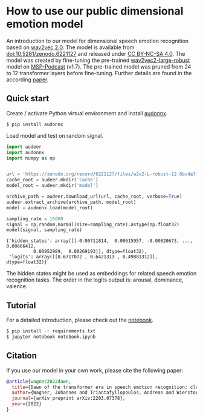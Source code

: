 # How to use our public dimensional emotion model

An introduction to our model for 
dimensional speech emotion recognition based on
[wav2vec 2.0](https://ai.facebook.com/blog/wav2vec-20-learning-the-structure-of-speech-from-raw-audio/).
The model is available from 
[doi:10.5281/zenodo.6221127](https://doi.org/10.5281/zenodo.6221127)
and released under
[CC BY-NC-SA 4.0](https://creativecommons.org/licenses/by-nc-sa/4.0/).
The model was created
by fine-tuning the pre-trained
[wav2vec2-large-robust](https://huggingface.co/facebook/wav2vec2-large-robust)
model on
[MSP-Podcast](https://ecs.utdallas.edu/research/researchlabs/msp-lab/MSP-Podcast.html)
(v1.7).
The pre-trained model was pruned
from 24 to 12 transformer layers
before fine-tuning.
Further details are found in the according 
[paper](https://arxiv.org/abs/2203.07378).

## Quick start

Create / activate Python virtual environment and install 
[audonnx](https://github.com/audeering/audonnx).

```
$ pip install audonnx
```

Load model and test on random signal.

```python
import audeer
import audonnx
import numpy as np


url = 'https://zenodo.org/record/6221127/files/w2v2-L-robust-12.6bc4a7fd-1.1.0.zip'
cache_root = audeer.mkdir('cache')
model_root = audeer.mkdir('model')

archive_path = audeer.download_url(url, cache_root, verbose=True)
audeer.extract_archive(archive_path, model_root)
model = audonnx.load(model_root)

sampling_rate = 16000
signal = np.random.normal(size=sampling_rate).astype(np.float32)
model(signal, sampling_rate)
```
```
{'hidden_states': array([[-0.00711814,  0.00615957, -0.00820673, ...,  0.00666412,
          0.00952989,  0.00269193]], dtype=float32),
 'logits': array([[0.6717072 , 0.6421313 , 0.49881312]], dtype=float32)}
```

The hidden states might be used as embeddings
for related speech emotion recognition tasks.
The order in the logits output is:
arousal,
dominance,
valence.

## Tutorial

For a detailed introduction, please check out the [notebook](./notebook.ipynb).

```bash
$ pip install -r requirements.txt
$ jupyter notebook notebook.ipynb 
```

## Citation

If you use our model in your own work, please cite the following paper:

```bibtex
@article{wagner2022dawn,
  title={Dawn of the transformer era in speech emotion recognition: closing the valence gap},
  author={Wagner, Johannes and Triantafyllopoulos, Andreas and Wierstorf, Hagen and Schmitt, Maximilian and Eyben, Florian and Schuller, Bj{\"o}rn and Burkhart, Felix},
  journal={arXiv preprint arXiv:2203.07378},
  year={2022}
}
```
